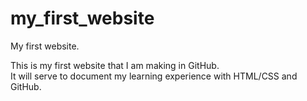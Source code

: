 # my_first_website
My first website.

This is my first website that I am making in GitHub.  
It will serve to document my learning experience with
HTML/CSS and GitHub.
